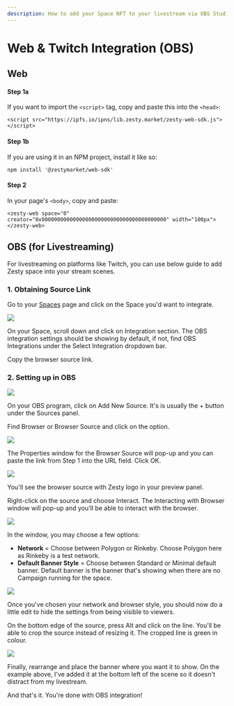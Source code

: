 ```yaml
---
description: How to add your Space NFT to your livestream via OBS Studio or Streamlabs OBS.
---
```


# Web & Twitch Integration (OBS)

## Web

#### Step 1a

If you want to import the `<script>` tag, copy and paste this into the `<head>`:

```
<script src="https://ipfs.io/ipns/lib.zesty.market/zesty-web-sdk.js"></script>
```

#### Step 1b

If you are using it in an NPM project, install it like so:

```
npm install '@zestymarket/web-sdk'
```

#### Step 2

In your page's `<body>`, copy and paste:

```
<zesty-web space="0" creator="0x0000000000000000000000000000000000000000" width="100px"></zesty-web>
```

## OBS (for Livestreaming)

For livestreaming on platforms like Twitch, you can use below guide to add Zesty space into your stream scenes.

### 1. Obtaining Source Link

Go to your [Spaces](https://app.zesty.market/spaces) page and click on the Space you'd want to integrate.

![](../../.gitbook/assets/Zesty\_OBS\_1.png)

On your Space, scroll down and click on Integration section. The OBS integration settings should be showing by default, if not, find OBS Integrations under the Select Integration dropdown bar.

Copy the browser source link.

### 2. Setting up in OBS

![](../../.gitbook/assets/Zesty\_OBS\_2.png)

On your OBS program, click on Add New Source. It's is usually the + button under the Sources panel.

Find Browser or Browser Source and click on the option.

![](../../.gitbook/assets/Zesty\_OBS\_3.png)

The Properties window for the Browser Source will pop-up and you can paste the link from Step 1 into the URL field. Click OK.

![](../../.gitbook/assets/Zesty\_OBS\_4.png)

You'll see the browser source with Zesty logo in your preview panel.

Right-click on the source and choose Interact. The Interacting with Browser window will pop-up and you'll be able to interact with the browser.

![](../../.gitbook/assets/Zesty\_OBS\_5.png)

In the window, you may choose a few options:

* **Network** = Choose between Polygon or Rinkeby. Choose Polygon here as Rinkeby is a test network.
* **Default Banner Style** = Choose between Standard or Minimal default banner. Default banner is the banner that's showing when there are no Campaign running for the space.

![](../../.gitbook/assets/Zesty\_OBS\_6.png)

Once you've chosen your network and browser style, you should now do a little edit to hide the settings from being visible to viewers.

On the bottom edge of the source, press Alt and click on the line. You'll be able to crop the source instead of resizing it. The cropped line is green in colour.

![](../../.gitbook/assets/Zesty\_OBS\_7.png)

Finally, rearrange and place the banner where you want it to show. On the example above, I've added it at the bottom left of the scene so it doesn't distract from my livestream.

And that's it. You're done with OBS integration!

